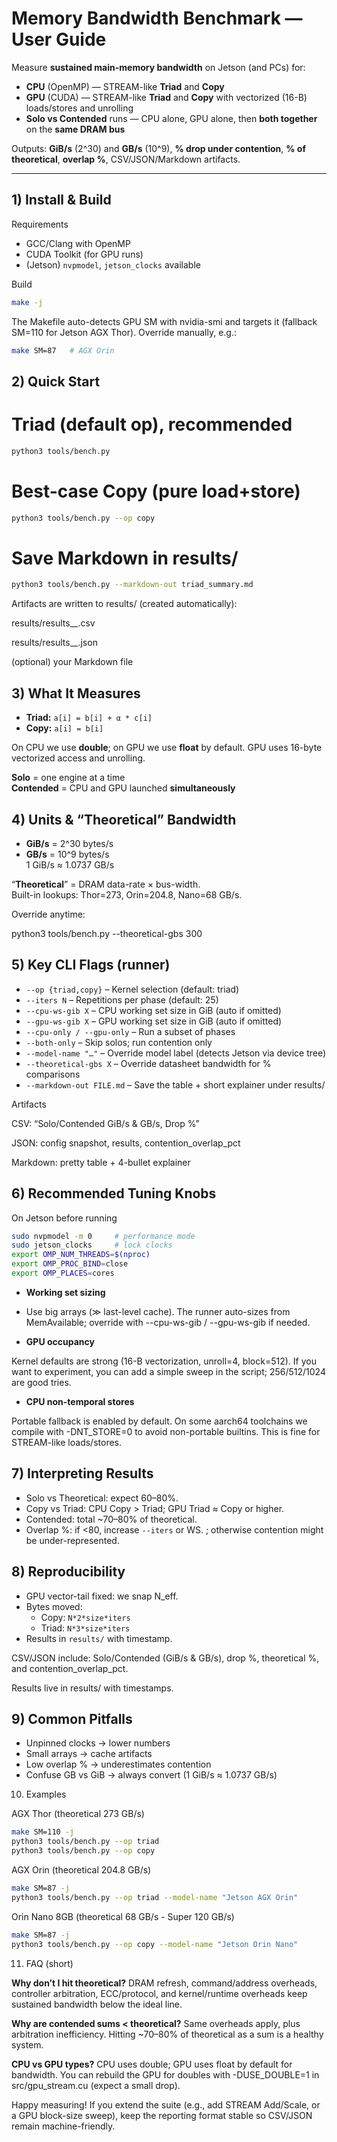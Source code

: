 # Memory Bandwidth Benchmark — User Guide

Measure **sustained main-memory bandwidth** on Jetson (and PCs) for:
- **CPU** (OpenMP) — STREAM-like **Triad** and **Copy**
- **GPU** (CUDA) — STREAM-like **Triad** and **Copy** with vectorized (16-B) loads/stores and unrolling
- **Solo vs Contended** runs — CPU alone, GPU alone, then **both together** on the **same DRAM bus**

Outputs: **GiB/s** (2^30) and **GB/s** (10^9), **% drop under contention**, **% of theoretical**, **overlap %**, CSV/JSON/Markdown artifacts.

---

## 1) Install & Build

Requirements
- GCC/Clang with OpenMP
- CUDA Toolkit (for GPU runs)
- (Jetson) `nvpmodel`, `jetson_clocks` available

Build
```bash
make -j
```

The Makefile auto-detects GPU SM with nvidia-smi and targets it (fallback SM=110 for Jetson AGX Thor). Override manually, e.g.:
```bash
make SM=87   # AGX Orin
```

## 2) Quick Start
# Triad (default op), recommended
```bash
python3 tools/bench.py
```

# Best-case Copy (pure load+store)
```bash
python3 tools/bench.py --op copy
```

# Save Markdown in results/
```bash
python3 tools/bench.py --markdown-out triad_summary.md
```

Artifacts are written to results/ (created automatically):

results/results_<op>_<timestamp>.csv

results/results_<op>_<timestamp>.json

(optional) your Markdown file

## 3) What It Measures

- **Triad:** `a[i] = b[i] + α * c[i]`
- **Copy:** `a[i] = b[i]`

On CPU we use **double**; on GPU we use **float** by default. GPU uses 16-byte vectorized access and unrolling.

**Solo** = one engine at a time  
**Contended** = CPU and GPU launched **simultaneously**


## 4) Units & “Theoretical” Bandwidth

- **GiB/s** = 2^30 bytes/s  
- **GB/s** = 10^9 bytes/s  
  1 GiB/s ≈ 1.0737 GB/s

“**Theoretical**” = DRAM data-rate × bus-width.  
Built-in lookups: Thor=273, Orin=204.8, Nano=68 GB/s.

Override anytime:

python3 tools/bench.py --theoretical-gbs 300

## 5) Key CLI Flags (runner)

- `--op {triad,copy}` – Kernel selection (default: triad)  
- `--iters N` – Repetitions per phase (default: 25)  
- `--cpu-ws-gib X` – CPU working set size in GiB (auto if omitted)  
- `--gpu-ws-gib X` – GPU working set size in GiB (auto if omitted)  
- `--cpu-only / --gpu-only` – Run a subset of phases  
- `--both-only` – Skip solos; run contention only  
- `--model-name "…"` – Override model label (detects Jetson via device tree)  
- `--theoretical-gbs X` – Override datasheet bandwidth for % comparisons  
- `--markdown-out FILE.md` – Save the table + short explainer under results/  


Artifacts

CSV: “Solo/Contended GiB/s & GB/s, Drop %”

JSON: config snapshot, results, contention_overlap_pct

Markdown: pretty table + 4-bullet explainer

## 6) Recommended Tuning Knobs

On Jetson before running

```bash
sudo nvpmodel -m 0     # performance mode
sudo jetson_clocks     # lock clocks
export OMP_NUM_THREADS=$(nproc)
export OMP_PROC_BIND=close
export OMP_PLACES=cores
```


- **Working set sizing**

- Use big arrays (≫ last-level cache). The runner auto-sizes from MemAvailable; override with --cpu-ws-gib / --gpu-ws-gib if needed.

- **GPU occupancy**

Kernel defaults are strong (16-B vectorization, unroll=4, block=512). If you want to experiment, you can add a simple sweep in the script; 256/512/1024 are good tries.

- **CPU non-temporal stores**

Portable fallback is enabled by default. On some aarch64 toolchains we compile with -DNT_STORE=0 to avoid non-portable builtins. This is fine for STREAM-like loads/stores.


## 7) Interpreting Results

- Solo vs Theoretical: expect 60–80%.  
- Copy vs Triad: CPU Copy > Triad; GPU Triad ≈ Copy or higher.  
- Contended: total ~70–80% of theoretical.  
- Overlap %: if <80, increase `--iters` or WS. ; otherwise contention might be under-represented.

## 8) Reproducibility

- GPU vector-tail fixed: we snap N_eff.  
- Bytes moved:
  - Copy: `N*2*size*iters`
  - Triad: `N*3*size*iters`
- Results in `results/` with timestamp.

CSV/JSON include: Solo/Contended (GiB/s & GB/s), drop %, theoretical %, and contention_overlap_pct.

Results live in results/ with timestamps.

## 9) Common Pitfalls

- Unpinned clocks → lower numbers  
- Small arrays → cache artifacts  
- Low overlap % → underestimates contention  
- Confuse GB vs GiB → always convert (1 GiB/s ≈ 1.0737 GB/s)

10) Examples

AGX Thor (theoretical 273 GB/s)
```bash
make SM=110 -j
python3 tools/bench.py --op triad
python3 tools/bench.py --op copy
```


AGX Orin (theoretical 204.8 GB/s)
```bash
make SM=87 -j
python3 tools/bench.py --op triad --model-name "Jetson AGX Orin"
```


Orin Nano 8GB (theoretical 68 GB/s - Super 120 GB/s)
```bash
make SM=87 -j
python3 tools/bench.py --op copy --model-name "Jetson Orin Nano"
```

11) FAQ (short)

**Why don’t I hit theoretical?**
DRAM refresh, command/address overheads, controller arbitration, ECC/protocol, and kernel/runtime overheads keep sustained bandwidth below the ideal line.

**Why are contended sums < theoretical?**
Same overheads apply, plus arbitration inefficiency. Hitting ~70–80% of theoretical as a sum is a healthy system.

**CPU vs GPU types?**
CPU uses double; GPU uses float by default for bandwidth. You can rebuild the GPU for doubles with -DUSE_DOUBLE=1 in src/gpu_stream.cu (expect a small drop).

Happy measuring! If you extend the suite (e.g., add STREAM Add/Scale, or a GPU block-size sweep), keep the reporting format stable so CSV/JSON remain machine-friendly.
